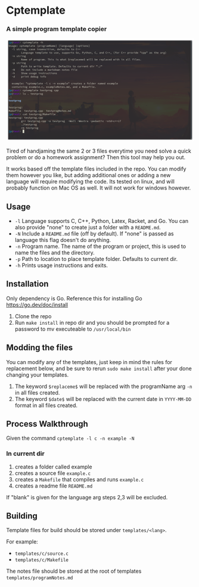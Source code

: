 # Cptemplate
### A simple program template copier

![cptemplate](cptemplate.png)

Tired of handjaming the same 2 or 3 files everytime you need solve a quick problem or do a homework assignment?
Then this tool may help you out.

It works based off the template files included in the repo. You can modify them however you like, but adding
additional ones or adding a new language will require modifying the code. Its tested on linux, and will probably function
on Mac OS as well. It will not work for windows however.

## Usage
- `-l` Language supports C, C++, Python, Latex, Racket, and Go. You can also provide "none" to create just a folder with a `README.md`.
- `-N` Include a `README.md` file (off by default). If "none" is passed as language this flag doesn't do anything.
- `-n` Program name. The name of the program or project, this is used to name the files and the directory.
- `-p` Path to location to place template folder. Defaults to current dir.
- `-h` Prints usage instructions and exits.

## Installation
Only dependency is Go. Reference this for installing Go https://go.dev/doc/install
1. Clone the repo
2. Run `make install` in repo dir and you should be prompted for a password to mv executeable to `/usr/local/bin`

## Modding the files
You can modify any of the templates, just keep in mind the rules for replacement below, and be sure to rerun `sudo make install` after your done changing your templates.
1. The keyword `$replaceme$` will be replaced with the programName arg `-n` in all files created.
2. The keyword `$date$` will be replaced with the current date in `YYYY-MM-DD` format in all files created.


## Process Walkthrough
Given the command `cptemplate -l c -n example -N`
### In current dir
1. creates a folder called example
2. creates a source file `example.c`
3. creates a `Makefile` that compiles and runs `example.c`
4. creates a readme file `README.md`

If "blank" is given for the language arg steps 2,3 will be excluded.

## Building
Template files for build should be stored under `templates/<lang>`.

For example:
- `templates/c/source.c`
- `templates/c/Makefile`

The notes file should be stored at the root of templates `templates/programNotes.md`



